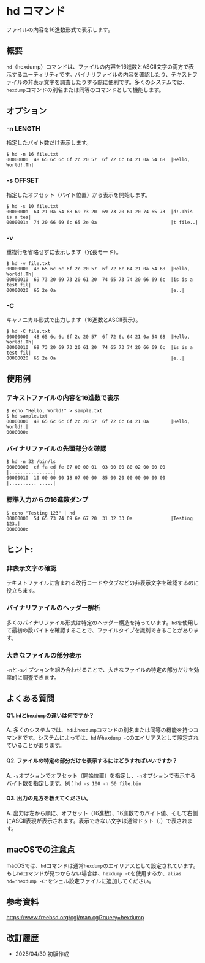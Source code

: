 # hd コマンド

ファイルの内容を16進数形式で表示します。

## 概要

`hd`（hexdump）コマンドは、ファイルの内容を16進数とASCII文字の両方で表示するユーティリティです。バイナリファイルの内容を確認したり、テキストファイルの非表示文字を調査したりする際に便利です。多くのシステムでは、`hexdump`コマンドの別名または同等のコマンドとして機能します。

## オプション

### **-n LENGTH**

指定したバイト数だけ表示します。

```console
$ hd -n 16 file.txt
00000000  48 65 6c 6c 6f 2c 20 57  6f 72 6c 64 21 0a 54 68  |Hello, World!.Th|
```

### **-s OFFSET**

指定したオフセット（バイト位置）から表示を開始します。

```console
$ hd -s 10 file.txt
0000000a  64 21 0a 54 68 69 73 20  69 73 20 61 20 74 65 73  |d!.This is a tes|
0000001a  74 20 66 69 6c 65 2e 0a                           |t file..|
```

### **-v**

重複行を省略せずに表示します（冗長モード）。

```console
$ hd -v file.txt
00000000  48 65 6c 6c 6f 2c 20 57  6f 72 6c 64 21 0a 54 68  |Hello, World!.Th|
00000010  69 73 20 69 73 20 61 20  74 65 73 74 20 66 69 6c  |is is a test fil|
00000020  65 2e 0a                                          |e..|
```

### **-C**

キャノニカル形式で出力します（16進数とASCII表示）。

```console
$ hd -C file.txt
00000000  48 65 6c 6c 6f 2c 20 57  6f 72 6c 64 21 0a 54 68  |Hello, World!.Th|
00000010  69 73 20 69 73 20 61 20  74 65 73 74 20 66 69 6c  |is is a test fil|
00000020  65 2e 0a                                          |e..|
```

## 使用例

### テキストファイルの内容を16進数で表示

```console
$ echo "Hello, World!" > sample.txt
$ hd sample.txt
00000000  48 65 6c 6c 6f 2c 20 57  6f 72 6c 64 21 0a        |Hello, World!.|
0000000e
```

### バイナリファイルの先頭部分を確認

```console
$ hd -n 32 /bin/ls
00000000  cf fa ed fe 07 00 00 01  03 00 00 80 02 00 00 00  |................|
00000010  10 00 00 00 18 07 00 00  85 00 20 00 00 00 00 00  |.......... .....|
```

### 標準入力からの16進数ダンプ

```console
$ echo "Testing 123" | hd
00000000  54 65 73 74 69 6e 67 20  31 32 33 0a              |Testing 123.|
0000000c
```

## ヒント:

### 非表示文字の確認

テキストファイルに含まれる改行コードやタブなどの非表示文字を確認するのに役立ちます。

### バイナリファイルのヘッダー解析

多くのバイナリファイル形式は特定のヘッダー構造を持っています。`hd`を使用して最初の数バイトを確認することで、ファイルタイプを識別できることがあります。

### 大きなファイルの部分表示

`-n`と`-s`オプションを組み合わせることで、大きなファイルの特定の部分だけを効率的に調査できます。

## よくある質問

#### Q1. `hd`と`hexdump`の違いは何ですか？
A. 多くのシステムでは、`hd`は`hexdump`コマンドの別名または同等の機能を持つコマンドです。システムによっては、`hd`が`hexdump -C`のエイリアスとして設定されていることがあります。

#### Q2. ファイルの特定の部分だけを表示するにはどうすればいいですか？
A. `-s`オプションでオフセット（開始位置）を指定し、`-n`オプションで表示するバイト数を指定します。例：`hd -s 100 -n 50 file.bin`

#### Q3. 出力の見方を教えてください。
A. 出力は左から順に、オフセット（16進数）、16進数でのバイト値、そして右側にASCII表現が表示されます。表示できない文字は通常ドット（.）で表されます。

## macOSでの注意点

macOSでは、`hd`コマンドは通常`hexdump`のエイリアスとして設定されています。もし`hd`コマンドが見つからない場合は、`hexdump -C`を使用するか、`alias hd='hexdump -C'`をシェル設定ファイルに追加してください。

## 参考資料

https://www.freebsd.org/cgi/man.cgi?query=hexdump

## 改訂履歴

- 2025/04/30 初版作成